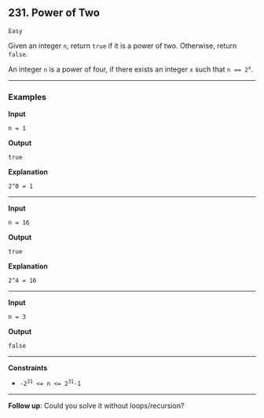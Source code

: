 ## 231. Power of Two

`Easy`

Given an integer `n`, return `true` if it is a power of two. Otherwise, return `false`.

An integer `n` is a power of four, if there exists an integer `x` such that <code>n == 2<sup>x</sup></code>.

---

### Examples

**Input**
```
n = 1
```

**Output**
```
true
```

**Explanation**
```
2^0 = 1
```

---

**Input**
```
n = 16
```

**Output**
```
true
```

**Explanation**
```
2^4 = 16
```

---

**Input**
```
n = 3
```

**Output**
```
false
```

---

**Constraints**
* <code>-2<sup>31</sup> <= n <= 2<sup>31</sup>-1</code>

---

**Follow up**: Could you solve it without loops/recursion?